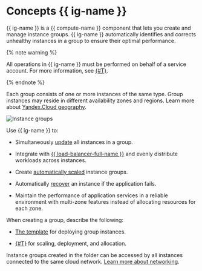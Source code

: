# Concepts {{ ig-name }}

{{ ig-name }} is a {{ compute-name }} component that lets you create and manage instance groups.
{{ ig-name }} automatically identifies and corrects unhealthy instances in a group to ensure their optimal performance.

{% note warning %}

All operations in {{ ig-name }} must be performed on behalf of a service account. For more information, see [{#T}](access.md).

{% endnote %}

Each group consists of one or more instances of the same type. Group instances may reside in different availability zones and regions. Learn more about [Yandex.Cloud geography](../../../overview/concepts/geo-scope.md).

![Instance groups](../../../_assets/instance-groups/ig.svg)

Use {{ ig-name }} to:

- Simultaneously [update](configuration-update.md) all instances in a group.

- Integrate with [{{ load-balancer-full-name }}](../../../load-balancer/concepts/index.md) and evenly distribute workloads across instances.

- Create [automatically scaled](scale.md#auto-scale) instance groups.

- Automatically [recover](autohealing.md) an instance if the application fails.

- Maintain the performance of application services in a reliable environment with multi-zone features instead of allocating resources for each zone.

When creating a group, describe the following:

- [The template](instance-template.md) for deploying group instances.

- [{#T}](policies.md) for scaling, deployment, and allocation.

Instance groups created in the folder can be accessed by all instances connected to the same cloud network. [Learn more about networking](../../../vpc/).

